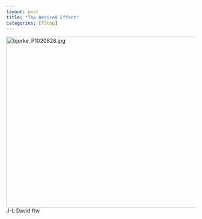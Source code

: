```yaml
---
layout: post
title: "The Desired Effect"
categories: [fStop]
---
```

<img alt="bjorke_P1020828.jpg" src="http://www.botzilla.com/blog/archives/pix2014/bjorke_P1020828.jpg" width="807" height="454" border="0" />
J-L David ftw

<!--more-->

